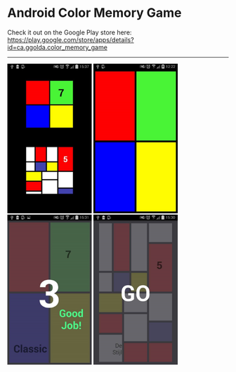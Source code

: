 # Android Color Memory Game

Check it out on the Google Play store here: 
https://play.google.com/store/apps/details?id=ca.ggolda.color_memory_game

<hr>

<img src="https://github.com/simplegr33n/android-color-memory-game/blob/master/screenshots/phone27.jpg" width="192">
<img src="https://github.com/simplegr33n/android-color-memory-game/blob/master/screenshots/phone12.jpg" width="192">
<img src="https://github.com/simplegr33n/android-color-memory-game/blob/master/screenshots/phone19.jpg" width="192">
<img src="https://github.com/simplegr33n/android-color-memory-game/blob/master/screenshots/phone21.jpg" width="192">

